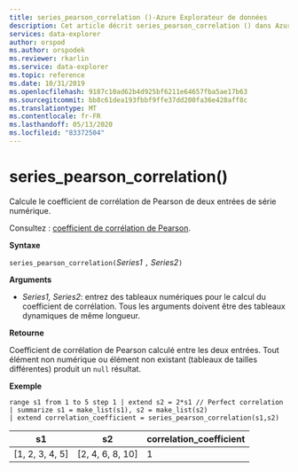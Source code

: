 ```yaml
---
title: series_pearson_correlation ()-Azure Explorateur de données
description: Cet article décrit series_pearson_correlation () dans Azure Explorateur de données.
services: data-explorer
author: orspod
ms.author: orspodek
ms.reviewer: rkarlin
ms.service: data-explorer
ms.topic: reference
ms.date: 10/31/2019
ms.openlocfilehash: 9187c10ad62b4d925bf6211e64657fba5ae17b63
ms.sourcegitcommit: bb8c61dea193fbbf9ffe37dd200fa36e428aff8c
ms.translationtype: MT
ms.contentlocale: fr-FR
ms.lasthandoff: 05/13/2020
ms.locfileid: "83372504"
---
```

# <a name="series_pearson_correlation"></a>series_pearson_correlation()

Calcule le coefficient de corrélation de Pearson de deux entrées de série numérique.

Consultez : [coefficient de corrélation de Pearson](https://en.wikipedia.org/wiki/Pearson_correlation_coefficient).

**Syntaxe**

`series_pearson_correlation(`*Series1* `,` *Series2*`)`

**Arguments**

* *Series1, Series2*: entrez des tableaux numériques pour le calcul du coefficient de corrélation. Tous les arguments doivent être des tableaux dynamiques de même longueur. 

**Retourne**

Coefficient de corrélation de Pearson calculé entre les deux entrées. Tout élément non numérique ou élément non existant (tableaux de tailles différentes) produit un `null` résultat.

**Exemple**

<!-- csl: https://help.kusto.windows.net:443/Samples -->
```kusto
range s1 from 1 to 5 step 1 | extend s2 = 2*s1 // Perfect correlation
| summarize s1 = make_list(s1), s2 = make_list(s2)
| extend correlation_coefficient = series_pearson_correlation(s1,s2)
```

|s1|s2|correlation_coefficient|
|---|---|---|
|[1, 2, 3, 4, 5]|[2, 4, 6, 8, 10]|1|
